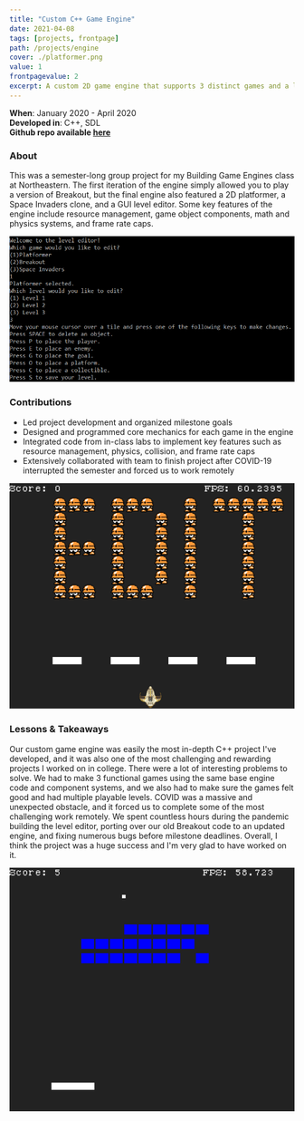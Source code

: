 ```yaml
---
title: "Custom C++ Game Engine"
date: 2021-04-08
tags: [projects, frontpage]
path: /projects/engine
cover: ./platformer.png
value: 1
frontpagevalue: 2
excerpt: A custom 2D game engine that supports 3 distinct games and a level editor.
---
```

**When**: January 2020 - April 2020 <br>
**Developed in**: C++, SDL <br>
**Github repo available [here](https://github.com/willpbridges/custom-game-engine)**
### About

This was a semester-long group project for my Building Game Engines class at Northeastern. The first iteration of the engine simply allowed you to play a version of Breakout, but the final engine also featured a 2D platformer, a Space Invaders clone, and a GUI level editor. Some key features of
the engine include resource management, game object components, math and physics
systems, and frame rate caps.

![](terminal.png)

### Contributions
* Led project development and organized milestone goals
* Designed and programmed core mechanics for each game in the engine
* Integrated code from in-class labs to implement key features such as resource management, physics, collision, and frame rate caps
* Extensively collaborated with team to finish project after COVID-19 interrupted the semester and forced us to work remotely

![](edit2.png)

### Lessons & Takeaways

Our custom game engine was easily the most in-depth C++ project I've developed, and it was also one of the most challenging and rewarding projects I worked on in college. There were a lot of interesting problems to solve. We had to make 3 functional games using the same base engine code and component systems, and we also had to make sure the games felt good and had multiple playable levels. COVID was a massive and unexpected obstacle, and it forced us to complete some of the most challenging work remotely. We spent countless hours during the pandemic building the level editor, porting over our old Breakout code to an updated engine, and fixing numerous bugs before milestone deadlines. Overall, I think the project was a huge success and I'm very glad to have worked on it.

![](breakout.png)